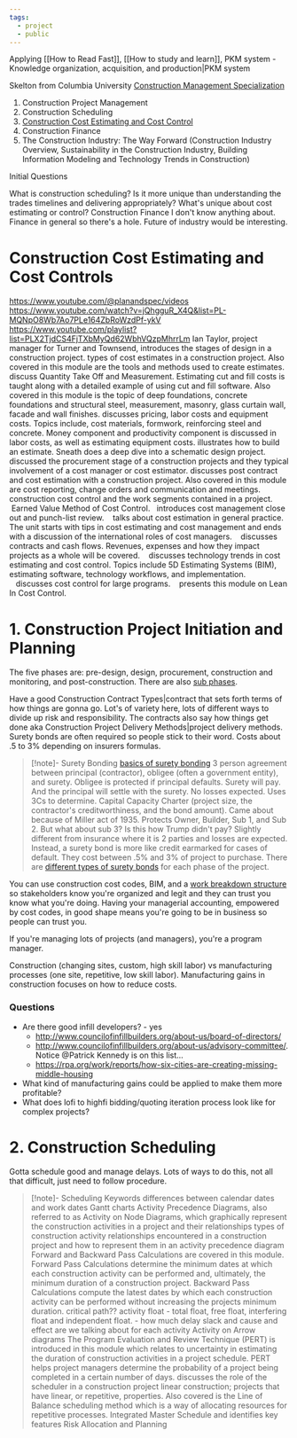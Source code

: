 ```yaml
---
tags:
  - project
  - public
---
```


Applying [[How to Read Fast]], [[How to study and learn]], PKM system - Knowledge organization, acquisition, and production|PKM system

Skelton from Columbia University [Construction Management Specialization](https://www.coursera.org/specializations/construction-management)
1. Construction Project Management
2. Construction Scheduling
3. [Construction Cost Estimating and Cost Control](https://www.coursera.org/learn/construction-cost-estimating?specialization=construction-management)
4. Construction Finance
5. The Construction Industry: The Way Forward (Construction Industry Overview, Sustainability in the Construction Industry, Building Information Modeling and Technology Trends in Construction)

Initial Questions

What is construction scheduling? Is it more unique than understanding the trades timelines and delivering appropriately?
What's unique about cost estimating or control?
Construction Finance I don't know anything about. Finance in general so there's a hole.
Future of industry would be interesting.

# Construction Cost Estimating and Cost Controls
https://www.youtube.com/@planandspec/videos
https://www.youtube.com/watch?v=jQhgguR_X4Q&list=PL-MQNpO8Wb7Ao7PLe164ZbRoWzdPf-ykV
https://www.youtube.com/playlist?list=PLX2TjdCS4FjTXbMyQd62WbhVQzpMhrrLm
Ian Taylor, project manager for Turner and Townsend, introduces the stages of design in a construction project.
types of cost estimates in a construction project. Also covered in this module are the tools and methods used to create estimates.
discuss Quantity Take Off and Measurement. Estimating cut and fill costs is taught along with a detailed example of using cut and fill software. Also covered in this module is the topic of deep foundations, concrete foundations and structural steel, measurement, masonry, glass curtain wall, facade and wall finishes.
discusses pricing, labor costs and equipment costs. Topics include, cost materials, formwork, reinforcing steel and concrete. Money component and productivity component is discussed in labor costs, as well as estimating equipment costs.
illustrates how to build an estimate. Sneath does a deep dive into a schematic design project.
discussed the procurement stage of a construction projects and they typical involvement of a cost manager or cost estimator.
discusses post contract and cost estimation with a construction project. Also covered in this module are cost reporting, change orders and communication and meetings.
construction cost control and the work segments contained in a project.
 Earned Value Method of Cost Control.
  introduces cost management close out and punch-list review.
   talks about cost estimation in general practice. The unit starts with tips in cost estimating and cost management and ends with a discussion of the international roles of cost managers.
   discusses contracts and cash flows. Revenues, expenses and how they impact projects as a whole will be covered.
   discusses technology trends in cost estimating and cost control. Topics include 5D Estimating Systems (BIM), estimating software, technology workflows, and implementation.
   discusses cost control for large programs.
   presents this module on Lean In Cost Control.
# 1. Construction Project Initiation and Planning
The five phases are: pre-design, design, procurement, construction and monitoring, and post-construction. There are also [sub phases](https://www.mastt.com/blogs/construction-project-management-lifecycle-overview).

Have a good Construction Contract Types|contract that sets forth terms of how things are gonna go. Lot's of variety here, lots of different ways to divide up risk and responsibility. The contracts also say how things get done aka Construction Project Delivery Methods|project delivery methods. Surety bonds are often required so people stick to their word. Costs about .5 to 3% depending on insurers formulas.

> [!note]- Surety Bonding
[basics of surety bonding](https://dot.alaska.gov/cvlrts/pdfs/HUB-International-Presentation.pdf)  3 person agreement between principal (contractor), obligee (often a government entity), and surety. Obligee is protected if principal defaults. Surety will pay. And the principal will settle with the surety. No losses expected. Uses 3Cs to determine. Capital Capacity Charter (project size, the contractor's creditworthiness, and the bond amount). Came about because of Miller act of 1935. Protects Owner, Builder, Sub 1, and Sub 2. But what about sub 3? Is this how Trump didn't pay? Slightly different from insurance where it is 2 parties and losses are expected. Instead, a surety bond is more like credit earmarked for cases of default. They cost between .5% and 3% of project to purchase. There are [different types of surety bonds](https://www.nspe.org/sites/default/files/resources/pdfs/Licensure/FTC/FTC-Jun-02-GuideSuretyBonds.pdf) for each phase of the project.
 
You can use construction cost codes, BIM, and a [work breakdown structure](https://www.smartsheet.com/content/construction-work-breakdown-structure)  so stakeholders know you're organized and legit and they can trust you know what you're doing. Having your  managerial accounting, empowered by cost codes, in good shape means you're going to be in business so people can trust you.

If you're managing lots of projects (and managers), you're a program manager.

Construction (changing sites, custom, high skill labor) vs manufacturing processes (one site, repetitive, low skill labor). Manufacturing gains in construction focuses on how to reduce costs.
### Questions
 - Are there good infill developers? - yes
	 - http://www.councilofinfillbuilders.org/about-us/board-of-directors/
	 - http://www.councilofinfillbuilders.org/about-us/advisory-committee/. Notice @Patrick Kennedy is on this list...
	 - https://rpa.org/work/reports/how-six-cities-are-creating-missing-middle-housing
 - What kind of manufacturing gains could be applied to make them more profitable?
- What does lofi to highfi bidding/quoting iteration process look like for complex projects?
# 2. Construction Scheduling
Gotta schedule good and manage delays. Lots of ways to do this, not all that difficult, just need to follow procedure. 

> [!note]- Scheduling Keywords
differences between calendar dates and work dates
Gantt charts
Activity Precedence Diagrams, also referred to as Activity on Node Diagrams, which graphically represent the construction activities in a project and their relationships
types of construction activity relationships encountered in a construction project and how to represent them in an activity precedence diagram
Forward and Backward Pass Calculations are covered in this module. Forward Pass Calculations determine the minimum dates at which each construction activity can be performed and, ultimately, the minimum duration of a construction project. Backward Pass Calculations compute the latest dates by which each construction activity can be performed without increasing the projects minimum duration.
critical path??
activity float - total float, free float, interfering float and independent float. - how much delay slack and cause and effect are we talking about for each activity
Activity on Arrow diagrams
The Program Evaluation and Review Technique (PERT) is introduced in this module which relates to uncertainty in estimating the duration of construction activities in a project schedule. PERT helps project managers determine the probability of a project being completed in a certain number of days.
discusses the role of the scheduler in a construction project 
linear construction; projects that have linear, or repetitive, properties. Also covered is the Line of Balance scheduling method which is a way of allocating resources for repetitive processes.
Integrated Master Schedule and identifies key features
Risk Allocation and Planning